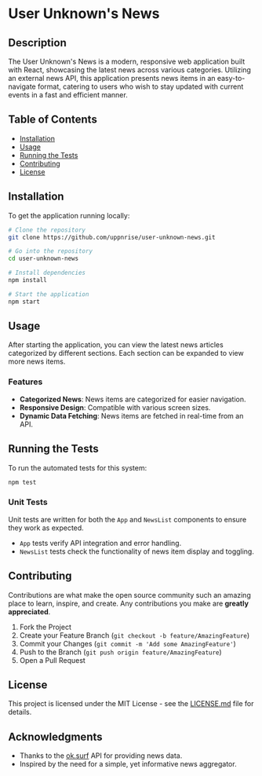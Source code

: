 # User Unknown's News

## Description

The User Unknown's News is a modern, responsive web application built with React, showcasing the latest news across various categories. Utilizing an external news API, this application presents news items in an easy-to-navigate format, catering to users who wish to stay updated with current events in a fast and efficient manner.

## Table of Contents

- [Installation](#installation)
- [Usage](#usage)
- [Running the Tests](#running-the-tests)
- [Contributing](#contributing)
- [License](#license)

## Installation

To get the application running locally:

```bash
# Clone the repository
git clone https://github.com/uppnrise/user-unknown-news.git

# Go into the repository
cd user-unknown-news

# Install dependencies
npm install

# Start the application
npm start
```

## Usage

After starting the application, you can view the latest news articles categorized by different sections. Each section can be expanded to view more news items.

### Features

- **Categorized News**: News items are categorized for easier navigation.
- **Responsive Design**: Compatible with various screen sizes.
- **Dynamic Data Fetching**: News items are fetched in real-time from an API.

## Running the Tests

To run the automated tests for this system:

```bash
npm test
```

### Unit Tests

Unit tests are written for both the `App` and `NewsList` components to ensure they work as expected.

- `App` tests verify API integration and error handling.
- `NewsList` tests check the functionality of news item display and toggling.

## Contributing

Contributions are what make the open source community such an amazing place to learn, inspire, and create. Any contributions you make are **greatly appreciated**.

1. Fork the Project
2. Create your Feature Branch (`git checkout -b feature/AmazingFeature`)
3. Commit your Changes (`git commit -m 'Add some AmazingFeature'`)
4. Push to the Branch (`git push origin feature/AmazingFeature`)
5. Open a Pull Request

## License

This project is licensed under the MIT License - see the [LICENSE.md](LICENSE.md) file for details.

## Acknowledgments

- Thanks to the [ok.surf](https://ok.surf/api/v1/cors/news-feed) API for providing news data.
- Inspired by the need for a simple, yet informative news aggregator.